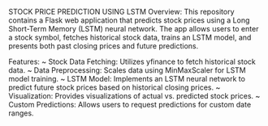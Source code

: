 STOCK PRICE PREDICTION USING LSTM
Overview:
This repository contains a Flask web application that predicts stock prices using a Long Short-Term Memory (LSTM) neural network. The app allows users to enter a stock symbol, fetches historical stock data, trains an LSTM model, and presents both past closing prices and future predictions.

Features:
~ Stock Data Fetching: Utilizes yfinance to fetch historical stock data.
~ Data Preprocessing: Scales data using MinMaxScaler for LSTM model training.
~ LSTM Model: Implements an LSTM neural network to predict future stock prices based on historical closing prices.
~ Visualization: Provides visualizations of actual vs. predicted stock prices.
~ Custom Predictions: Allows users to request predictions for custom date ranges.

